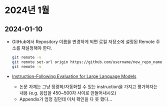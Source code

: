 # 2024년 1월

## 2024-01-10

- GitHub에서 Repository 이름을 변경하게 되면 로컬 저장소에 설정된 Remote 주소를 재설정해야 한다.

  ```bash
  git remote -v
  git remote set-url origin https://github.com/username/new_repo_name
  git remote -v
  ```
- [Instruction-Following Evaluation for Large Language Models](https://arxiv.org/abs/2311.07911)
  - 논문 자체는 그냥 정량화/자동화할 수 있는 instruction을 가지고 평가하자는 내용 (e.g. 응답을 450~500자 사이로 만들어내시오)
  - Appendix가 엄청 길던데 미처 확인을 다 못 했다...